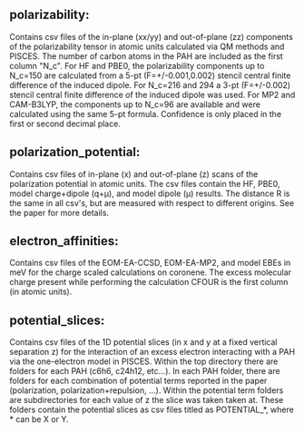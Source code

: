 ## polarizability:
Contains csv files of the in-plane (xx/yy) and out-of-plane (zz) components of the polarizability tensor in atomic units calculated via QM methods and PISCES.
The number of carbon atoms in the PAH are included as the first column "N_c".
For HF and PBE0, the polarizability components up to N_c=150 are calculated from a 5-pt (F=+/-0.001,0.002) stencil central finite difference of the induced dipole.
For N_c=216 and 294 a 3-pt (F=+/-0.002) stencil central finite difference of the induced dipole was used. 
For MP2 and CAM-B3LYP, the components up to N_c=96 are available and were calculated using the same 5-pt formula.
Confidence is only placed in the first or second decimal place. 

## polarization_potential: 
Contains csv files of in-plane (x) and out-of-plane (z) scans of the polarization potential in atomic units.
The csv files contain the HF, PBE0, model charge+dipole (q+µ), and model dipole (µ) results. 
The distance R is the same in all csv's, but are measured with respect to different origins. 
See the paper for more details. 

## electron_affinities:
Contains csv files of the EOM-EA-CCSD, EOM-EA-MP2, and model EBEs in meV for the charge scaled calculations on coronene. 
The excess molecular charge present while performing the calculation CFOUR is the first column (in atomic units).

## potential_slices:
Contains csv files of the 1D potential slices (in x and y at a fixed vertical separation z) for the interaction of an excess electron interacting with a PAH via the one-electron model in PISCES.
Within the top directory there are folders for each PAH (c6h6, c24h12, etc...).
In each PAH folder, there are folders for each combination of potential terms reported in the paper (polarization, polarization+repulsion, ...).
Within the potential term folders are subdirectories for each value of z the slice was taken taken at.
These folders contain the potential slices as csv files titled as POTENTIAL_*, where * can be X or Y.

